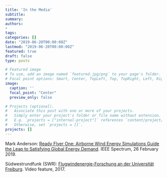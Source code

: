 ```yaml
---
title: 'In the Media'
subtitle:
summary:
authors:
-
tags:
categories: []
date: "2019-06-20T00:00:00Z"
lastmod: "2019-06-20T00:00:00Z"
featured: true
draft: false
type: posts

# Featured image
# To use, add an image named `featured.jpg/png` to your page's folder.
# Focal point options: Smart, Center, TopLeft, Top, TopRight, Left, Right, BottomLeft, Bottom, BottomRight
image:
  caption: ''
  focal_point: "Center"
  preview_only: false

# Projects (optional).
#   Associate this post with one or more of your projects.
#   Simply enter your project's folder or file name without extension.
#   E.g. `projects = ["internal-project"]` references `content/project/deep-learning/index.md`.
#   Otherwise, set `projects = []`.
projects: []
---
```


Mark Anderson: [Ready Flyer One: Airborne Wind Energy Simulations Guide the Leap to Satisfying Global Energy Demand](https://spectrum.ieee.org/energywise/energy/renewables/ready-flyer-one-airborne-wind-energy-simulations-guide-the-leap-to-satisfying-global-energy-demand). IEEE Spectrum, 26 February 2019.

Südwestrundfunk (SWR): [Flugwindenergie-Forschung an der Universität Freiburg](https://www.youtube.com/watch?v=n3U9XnTyj34). Video feature, 2017.
